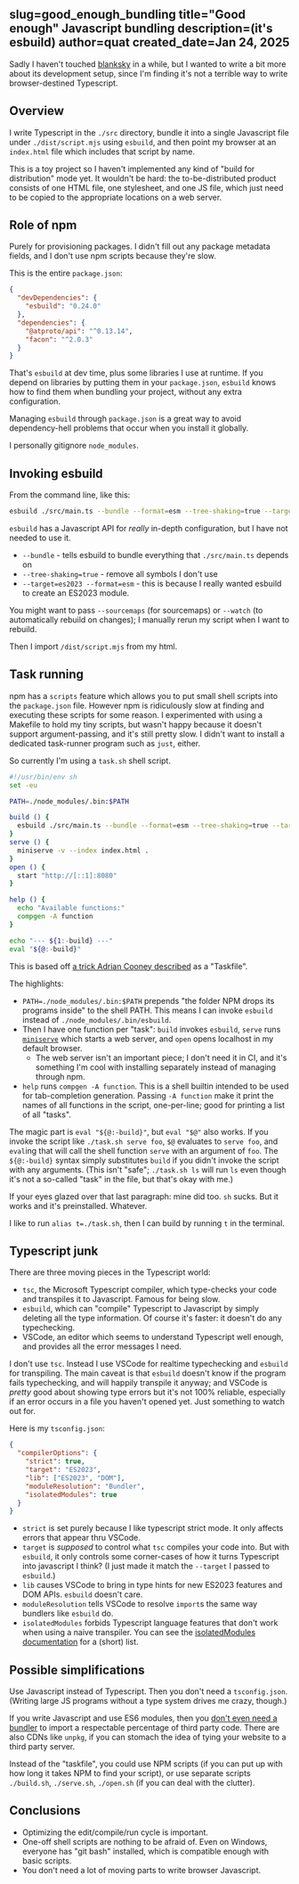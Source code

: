 slug=good_enough_bundling
title="Good enough" Javascript bundling
description=(it's esbuild)
author=quat
created_date=Jan 24, 2025
---
Sadly I haven't touched [blanksky](https://github.com/quat1024/blanksky) in a while, but I wanted to write a bit more about its development setup, since I'm finding it's not a terrible way to write browser-destined Typescript.

## Overview

I write Typescript in the `./src` directory, bundle it into a single Javascript file under `./dist/script.mjs` using `esbuild`, and then point my browser at an `index.html` file which includes that script by name.

This is a toy project so I haven't implemented any kind of "build for distribution" mode yet. It wouldn't be hard: the to-be-distributed product consists of one HTML file, one stylesheet, and one JS file, which just need to be copied to the appropriate locations on a web server.

## Role of npm

Purely for provisioning packages. I didn't fill out any package metadata fields, and I don't use npm scripts because they're slow.

This is the entire `package.json`:

```json
{
  "devDependencies": {
    "esbuild": "0.24.0"
  },
  "dependencies": {
    "@atproto/api": "^0.13.14",
    "facon": "^2.0.3"
  }
}
```

That's `esbuild` at dev time, plus some libraries I use at runtime. If you depend on libraries by putting them in your `package.json`, `esbuild` knows how to find them when bundling your project, without any extra configuration.

Managing `esbuild` through `package.json` is a great way to avoid dependency-hell problems that occur when you install it globally.

I personally gitignore `node_modules`.

## Invoking esbuild

From the command line, like this:

```sh
esbuild ./src/main.ts --bundle --format=esm --tree-shaking=true --target=es2023 --outfile=./dist/script.mjs
```

`esbuild` has a Javascript API for *really* in-depth configuration, but I have not needed to use it.

* `--bundle` - tells esbuild to bundle everything that `./src/main.ts` depends on
* `--tree-shaking=true` - remove all symbols I don't use
* `--target=es2023 --format=esm` - this is because I really wanted esbuild to create an ES2023 module.

You might want to pass `--sourcemaps` (for sourcemaps) or `--watch` (to automatically rebuild on changes); I manually rerun my script when I want to rebuild.

Then I import `/dist/script.mjs` from my html.

## Task running

npm has a `scripts` feature which allows you to put small shell scripts into the `package.json` file. However npm is ridiculously slow at finding and executing these scripts for some reason. I experimented with using a Makefile to hold my tiny scripts, but wasn't happy because it doesn't support argument-passing, and it's still pretty slow. I didn't want to install a dedicated task-runner program such as `just`, either.

So currently I'm using a `task.sh` shell script.

```sh
#!/usr/bin/env sh
set -eu

PATH=./node_modules/.bin:$PATH

build () {
  esbuild ./src/main.ts --bundle --format=esm --tree-shaking=true --target=es2023 --outfile=./dist/script.mjs
}
serve () {
  miniserve -v --index index.html .
}
open () {
  start "http://[::1]:8080"
}

help () {
  echo "Available functions:"
  compgen -A function
}

echo "--- ${1:-build} ---"
eval "${@:-build}"
```

This is based off [a trick Adrian Cooney described](https://github.com/adriancooney/Taskfile) as a "Taskfile".

The highlights:

* `PATH=./node_modules/.bin:$PATH` prepends "the folder NPM drops its programs inside" to the shell PATH. This means I can invoke `esbuild` instead of `./node_modules/.bin/esbuild`.
* Then I have one function per "task": `build` invokes `esbuild`, `serve` runs [`miniserve`](https://github.com/svenstaro/miniserve) which starts a web server, and `open` opens localhost in my default browser.
  * The web server isn't an important piece; I don't need it in CI, and it's something I'm cool with installing separately instead of managing through npm.
* `help` runs `compgen -A function`. This is a shell builtin intended to be used for tab-completion generation. Passing `-A function` make it print the names of all functions in the script, one-per-line; good for printing a list of all "tasks".

The magic part is `eval "${@:-build}"`, but `eval "$@"` also works. If you invoke the script like `./task.sh serve foo`, `$@` evaluates to `serve foo`, and `eval`ing that will call the shell function `serve` with an argument of `foo`. The `${@:-build}` syntax simply substitutes `build` if you didn't invoke the script with any arguments. (This isn't "safe"; `./task.sh ls` will run `ls` even though it's not a so-called "task" in the file, but that's okay with me.)

If your eyes glazed over that last paragraph: mine did too. `sh` sucks. But it works and it's preinstalled.  Whatever.

I like to run `alias t=./task.sh`, then I can build by running `t` in the terminal.

## Typescript junk

There are three moving pieces in the Typescript world:

* `tsc`, the Microsoft Typescript compiler, which type-checks your code and transpiles it to Javascript. Famous for being slow.
* `esbuild`, which can "compile" Typescript to Javascript by simply deleting all the type information. Of course it's faster: it doesn't do any typechecking.
* VSCode, an editor which seems to understand Typescript well enough, and provides all the error messages I need.

I don't use `tsc`. Instead I use VSCode for realtime typechecking and `esbuild` for transpiling. The main caveat is that `esbuild` doesn't know if the program fails typechecking, and will happily transpile it anyway; and VSCode is *pretty* good about showing type errors but it's not 100% reliable, especially if an error occurs in a file you haven't opened yet. Just something to watch out for.

Here is my `tsconfig.json`:

```json
{
  "compilerOptions": {
    "strict": true,
    "target": "ES2023",
    "lib": ["ES2023", "DOM"],
    "moduleResolution": "Bundler",
    "isolatedModules": true
  }
}
```

* `strict` is set purely because I like typescript strict mode. It only affects errors that appear thru VSCode.
* `target` is *supposed* to control what `tsc` compiles your code into. But with `esbuild`, it only controls some corner-cases of how it turns Typescript into javascript I think? (I just made it match the `--target` I passed to `esbuild`.)
* `lib` causes VSCode to bring in type hints for new ES2023 features and DOM APIs. `esbuild` doesn't care.
* `moduleResolution` tells VSCode to resolve `import`s the same way bundlers like `esbuild` do.
* `isolatedModules` forbids Typescript language features that don't work when using a naive transpiler. You can see the [isolatedModules documentation](https://www.typescriptlang.org/tsconfig/#isolatedModules) for a (short) list.

## Possible simplifications

Use Javascript instead of Typescript. Then you don't need a `tsconfig.json`. (Writing large JS programs without a type system drives me crazy, though.)

If you write Javascript and use ES6 modules, then you [don't even need a bundler](https://jvns.ca/blog/2024/11/18/how-to-import-a-javascript-library/) to import a respectable percentage of third party code. There are also CDNs like `unpkg`, if you can stomach the idea of tying your website to a third party server.

Instead of the "taskfile", you could use NPM scripts (if you can put up with how long it takes NPM to find your script), or use separate scripts `./build.sh`, `./serve.sh`, `./open.sh` (if you can deal with the clutter).

## Conclusions

* Optimizing the edit/compile/run cycle is important.
* One-off shell scripts are nothing to be afraid of. Even on Windows, everyone has "git bash" installed, which is compatible enough with basic scripts.
* You don't need a lot of moving parts to write browser Javascript.